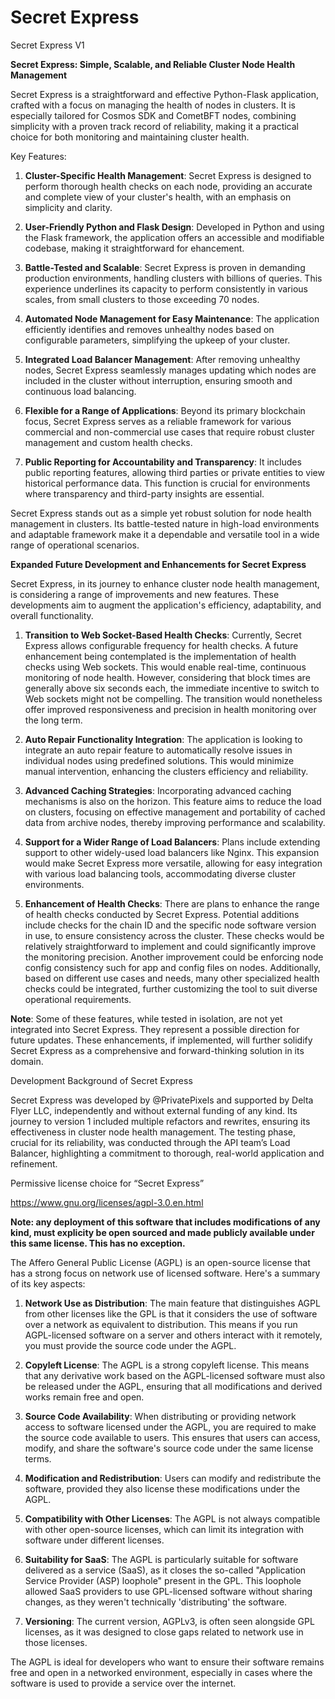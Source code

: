 # Secret Express

Secret Express V1

**Secret Express: Simple, Scalable, and Reliable Cluster Node Health Management**

Secret Express is a straightforward and effective Python-Flask application, crafted with a focus on managing the health of nodes in clusters. It is especially tailored for Cosmos SDK and CometBFT nodes, combining simplicity with a proven track record of reliability, making it a practical choice for both monitoring and maintaining cluster health.

Key Features:

1. **Cluster-Specific Health Management**: Secret Express is designed to perform thorough health checks on each node, providing an accurate and complete view of your cluster's health, with an emphasis on simplicity and clarity.

2. **User-Friendly Python and Flask Design**: Developed in Python and using the Flask framework, the application offers an accessible and modifiable codebase, making it straightforward for ehancement.

3. **Battle-Tested and Scalable**: Secret Express is proven in demanding production environments, handling clusters with billions of queries. This experience underlines its capacity to perform consistently in various scales, from small clusters to those exceeding 70 nodes.

4. **Automated Node Management for Easy Maintenance**: The application efficiently identifies and removes unhealthy nodes based on configurable parameters, simplifying the upkeep of your cluster.

5. **Integrated Load Balancer Management**: After removing unhealthy nodes, Secret Express seamlessly manages updating which nodes are included in the cluster without interruption, ensuring smooth and continuous load balancing.

6. **Flexible for a Range of Applications**: Beyond its primary blockchain focus, Secret Express serves as a reliable framework for various commercial and non-commercial use cases that require robust cluster management and custom health checks.

7. **Public Reporting for Accountability and Transparency**: It includes public reporting features, allowing third parties or private entities to view historical performance data. This function is crucial for environments where transparency and third-party insights are essential.

Secret Express stands out as a simple yet robust solution for node health management in clusters. Its battle-tested nature in high-load environments and adaptable framework make it a dependable and versatile tool in a wide range of operational scenarios.

**Expanded Future Development and Enhancements for Secret Express**

Secret Express, in its journey to enhance cluster node health management, is considering a range of improvements and new features. These developments aim to augment the application's efficiency, adaptability, and overall functionality.

1. **Transition to Web Socket-Based Health Checks**: Currently, Secret Express allows configurable frequency for health checks. A future enhancement being contemplated is the implementation of health checks using Web sockets. This would enable real-time, continuous monitoring of node health. However, considering that block times are generally above six seconds each, the immediate incentive to switch to Web sockets might not be compelling. The transition would nonetheless offer improved responsiveness and precision in health monitoring over the long term.

2. **Auto Repair Functionality Integration**: The application is looking to integrate an auto repair feature to automatically resolve issues in individual nodes using predefined solutions. This would minimize manual intervention, enhancing the clusters efficiency and reliability.

3. **Advanced Caching Strategies**: Incorporating advanced caching mechanisms is also on the horizon. This feature aims to reduce the load on clusters, focusing on effective management and portability of cached data from archive nodes, thereby improving performance and scalability.

4. **Support for a Wider Range of Load Balancers**: Plans include extending support to other widely-used load balancers like Nginx. This expansion would make Secret Express more versatile, allowing for easy integration with various load balancing tools, accommodating diverse cluster environments.

5. **Enhancement of Health Checks**: There are plans to enhance the range of health checks conducted by Secret Express. Potential additions include checks for the chain ID and the specific node software version in use, to ensure consistency across the cluster. These checks would be relatively straightforward to implement and could significantly improve the monitoring precision. Another improvement could be enforcing node config consistency such for app and config files on nodes. Additionally, based on different use cases and needs, many other specialized health checks could be integrated, further customizing the tool to suit diverse operational requirements.

**Note**: Some of these features, while tested in isolation, are not yet integrated into Secret Express. They represent a possible direction for future updates. These enhancements, if implemented, will further solidify Secret Express as a comprehensive and forward-thinking solution in its domain.


Development Background of Secret Express

Secret Express was developed by @PrivatePixels and supported by Delta Flyer LLC, independently and without external funding of any kind. Its journey to version 1 included multiple refactors and rewrites, ensuring its effectiveness in cluster node health management. The testing phase, crucial for its reliability, was conducted through the API team’s Load Balancer, highlighting a commitment to thorough, real-world application and refinement.

Permissive license choice for “Secret Express” 

https://www.gnu.org/licenses/agpl-3.0.en.html

**Note: any deployment of this software that includes modifications of any kind, must explicity be open sourced and made publicly available under this same license. This has no exception.**

The Affero General Public License (AGPL) is an open-source license that has a strong focus on network use of licensed software. Here's a summary of its key aspects:

1. **Network Use as Distribution**: The main feature that distinguishes AGPL from other licenses like the GPL is that it considers the use of software over a network as equivalent to distribution. This means if you run AGPL-licensed software on a server and others interact with it remotely, you must provide the source code under the AGPL.

2. **Copyleft License**: The AGPL is a strong copyleft license. This means that any derivative work based on the AGPL-licensed software must also be released under the AGPL, ensuring that all modifications and derived works remain free and open.

3. **Source Code Availability**: When distributing or providing network access to software licensed under the AGPL, you are required to make the source code available to users. This ensures that users can access, modify, and share the software's source code under the same license terms.

4. **Modification and Redistribution**: Users can modify and redistribute the software, provided they also license these modifications under the AGPL.

5. **Compatibility with Other Licenses**: The AGPL is not always compatible with other open-source licenses, which can limit its integration with software under different licenses.

6. **Suitability for SaaS**: The AGPL is particularly suitable for software delivered as a service (SaaS), as it closes the so-called "Application Service Provider (ASP) loophole" present in the GPL. This loophole allowed SaaS providers to use GPL-licensed software without sharing changes, as they weren't technically 'distributing' the software.

7. **Versioning**: The current version, AGPLv3, is often seen alongside GPL licenses, as it was designed to close gaps related to network use in those licenses.

The AGPL is ideal for developers who want to ensure their software remains free and open in a networked environment, especially in cases where the software is used to provide a service over the internet.
